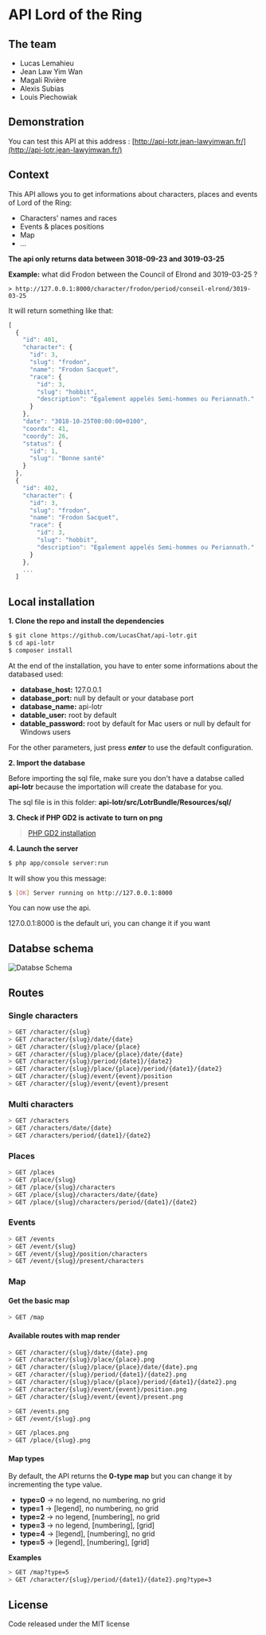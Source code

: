 # API Lord of the Ring

## The team

* Lucas Lemahieu
* Jean Law Yim Wan
* Magali Rivière
* Alexis Subias
* Louis Piechowiak

## Demonstration

You can test this API at this address : [http://api-lotr.jean-lawyimwan.fr/](http://api-lotr.jean-lawyimwan.fr/)

## Context

This API allows you to get informations about characters, places and events of Lord of the Ring:
* Characters' names and races
* Events & places positions
* Map
* ...

**The api only returns data between 3018-09-23 and 3019-03-25**

**Example:** what did Frodon between the Council of Elrond and 3019-03-25 ?

```
> http://127.0.0.1:8000/character/frodon/period/conseil-elrond/3019-03-25
```

It will return something like that:

```javascript
[
  {
    "id": 401,
    "character": {
      "id": 3,
      "slug": "frodon",
      "name": "Frodon Sacquet",
      "race": {
        "id": 3,
        "slug": "hobbit",
        "description": "Egalement appelés Semi-hommes ou Periannath."
      }
    },
    "date": "3018-10-25T00:00:00+0100",
    "coordx": 41,
    "coordy": 26,
    "status": {
      "id": 1,
      "slug": "Bonne santé"
    }
  },
  {
    "id": 402,
    "character": {
      "id": 3,
      "slug": "frodon",
      "name": "Frodon Sacquet",
      "race": {
        "id": 3,
        "slug": "hobbit",
        "description": "Egalement appelés Semi-hommes ou Periannath."
      }
    },
    ...
  ]
```


## Local installation

**1. Clone the repo and install the dependencies**

```sh
$ git clone https://github.com/LucasChat/api-lotr.git
$ cd api-lotr
$ composer install
```

At the end of the installation, you have to enter some informations about the databased used:

* **database_host:** 127.0.0.1
* **database_port:** null by default or your database port
* **database_name:** api-lotr
* **datable_user:** root by default
* **datable_password:** root by default for Mac users or null by default for Windows users

For the other parameters, just press ***enter*** to use the default configuration.

**2. Import the database**

Before importing the sql file, make sure you don't have a databse called **api-lotr** because the importation will create the database for you.

The sql file is in this folder: **api-lotr/src/LotrBundle/Resources/sql/**

**3. Check if PHP GD2 is activate to turn on png**

> [PHP GD2 installation](http://php.net/manual/en/image.installation.php)

**4. Launch the server**

```sh
$ php app/console server:run
```

It will show you this message:

```sh
$ [OK] Server running on http://127.0.0.1:8000 
```

You can now use the api.

127.0.0.1:8000 is the default uri, you can change it if you want

## Databse schema

![Databse Schema](http://jean-lawyimwan.fr/img/Schema_bdd_api_lotr.png)

## Routes

### Single characters

```sh
> GET /character/{slug}
> GET /character/{slug}/date/{date}
> GET /character/{slug}/place/{place}
> GET /character/{slug}/place/{place}/date/{date}
> GET /character/{slug}/period/{date1}/{date2}
> GET /character/{slug}/place/{place}/period/{date1}/{date2}
> GET /character/{slug}/event/{event}/position
> GET /character/{slug}/event/{event}/present
```

### Multi characters

```sh
> GET /characters
> GET /characters/date/{date}
> GET /characters/period/{date1}/{date2}
```

### Places

```sh
> GET /places
> GET /place/{slug}
> GET /place/{slug}/characters
> GET /place/{slug}/characters/date/{date}
> GET /place/{slug}/characters/period/{date1}/{date2}
```

### Events

```sh
> GET /events
> GET /event/{slug}
> GET /event/{slug}/position/characters
> GET /event/{slug}/present/characters
```

### Map

#### Get the basic map

```sh
> GET /map
````

#### Available routes with map render

```sh
> GET /character/{slug}/date/{date}.png
> GET /character/{slug}/place/{place}.png
> GET /character/{slug}/place/{place}/date/{date}.png
> GET /character/{slug}/period/{date1}/{date2}.png
> GET /character/{slug}/place/{place}/period/{date1}/{date2}.png
> GET /character/{slug}/event/{event}/position.png
> GET /character/{slug}/event/{event}/present.png

> GET /events.png
> GET /event/{slug}.png

> GET /places.png
> GET /place/{slug}.png
```

#### Map types

By default, the API returns the **0-type map** but you can change it by incrementing the type value.

* **type=0** -> no legend, no numbering, no grid
* **type=1** -> [legend], no numbering, no grid
* **type=2** -> no legend, [numbering], no grid
* **type=3** -> no legend, [numbering], [grid]
* **type=4** -> [legend], [numbering], no grid
* **type=5** -> [legend], [numbering], [grid]

**Examples**

```sh
> GET /map?type=5
> GET /character/{slug}/period/{date1}/{date2}.png?type=3
```

## License

Code released under the MIT license
